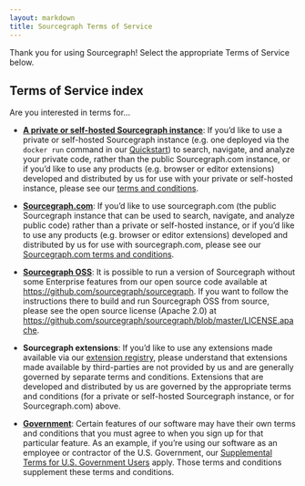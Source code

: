```yaml
---
layout: markdown
title: Sourcegraph Terms of Service
---
```


Thank you for using Sourcegraph! Select the appropriate Terms of Service below.

## Terms of Service index

Are you interested in terms for...

* **[A private or self-hosted Sourcegraph instance](/terms-self-hosted)**: If you’d like to use a private or self-hosted Sourcegraph instance (e.g. one deployed via the `docker run` command in our [Quickstart](https://docs.sourcegraph.com)) to search, navigate, and analyze your private code, rather than the public Sourcegraph.com instance, or if you’d like to use any products (e.g. browser or editor extensions) developed and distributed by us for use with your private or self-hosted instance, please see our [terms and conditions](/terms-self-hosted).

* **[Sourcegraph.com](/terms-dotcom)**: If you’d like to use sourcegraph.com (the public Sourcegraph instance that can be used to search, navigate, and analyze public code) rather than a private or self-hosted instance, or if you’d like to use any products (e.g. browser or editor extensions) developed and distributed by us for use with sourcegraph.com, please see our [Sourcegraph.com terms and conditions](/terms-dotcom).

* **[Sourcegraph OSS](https://github.com/sourcegraph/sourcegraph/blob/master/LICENSE.apache)**: It is possible to run a version of Sourcegraph without some Enterprise features from our open source code available at https://github.com/sourcegraph/sourcegraph. If you want to follow the instructions there to build and run Sourcegraph OSS from source, please see the open source license (Apache 2.0) at https://github.com/sourcegraph/sourcegraph/blob/master/LICENSE.apache.

* **Sourcegraph extensions**: If you’d like to use any extensions made available via our [extension registry](https://sourcegraph.com/extensions), please understand that extensions made available by third-parties are not provided by us and are generally governed by separate terms and conditions. Extensions that are developed and distributed by us are governed by the appropriate terms and conditions (for a private or self-hosted Sourcegraph instance, or for Sourcegraph.com) above.

* **[Government](/terms-gov)**: Certain features of our software may have their own terms and conditions that you must agree to when you sign up for that particular feature. As an example, if you’re using our software as an employee or contractor of the U.S. Government, our [Supplemental Terms for U.S. Government Users](/terms-gov) apply. Those terms and conditions supplement these terms and conditions.
